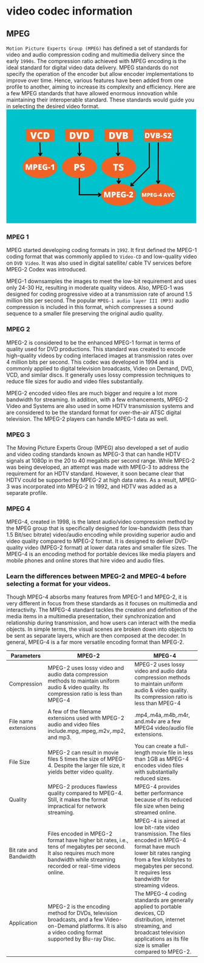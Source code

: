 # video codec information

## MPEG 

`Motion Picture Experts Group (MPEG)` has defined a set of standards for video and audio compression coding and multimedia delivery since the early `1990s`. The compression ratio achieved with MPEG encoding is the ideal standard for digital video data delivery. MPEG standards do not specify the operation of the encoder but allow encoder implementations to improve over time. Hence, various features have been added from one profile to another, aiming to increase its complexity and efficiency.  Here are a few MPEG standards that have allowed enormous innovation while maintaining their interoperable standard. These standards would guide you in selecting the desired video format.
![Alt text](./img/VCD-1.png.webp)
### MPEG 1

MPEG started developing coding formats in `1992`. It first defined the MPEG-1 coding format that was commonly applied to `Video-CD` and low-quality video on `DVD Video`. It was also used in digital satellite/ cable TV services before MPEG-2 Codex was introduced.

MPEG-1 downsamples the images to meet the low-bit requirement and uses only 24-30 Hz, resulting in moderate quality videos. Also, MPEG-1 was designed for coding progressive video at a transmission rate of around 1.5 million bits per second. The popular `MPEG-1 audio layer III (MP3)` audio compression is included in this format, which compresses a sound sequence to a smaller file preserving the original audio quality. 

### MPEG 2

MPEG-2 is considered to be the enhanced MPEG-1 format in terms of quality used for DVD productions. This standard was created to encode high-quality videos by coding interlaced images at transmission rates over 4 million bits per second. This codec was developed in 1994 and is commonly applied to digital television broadcasts, Video on Demand, DVD, VCD, and similar discs. It generally uses lossy compression techniques to reduce file sizes for audio and video files substantially. 

MPEG-2 encoded video files are much bigger and require a lot more bandwidth for streaming. In addition, with a few enhancements, MPEG-2 Video and Systems are also used in some HDTV transmission systems and are considered to be the standard format for over-the-air ATSC digital television. The MPEG-2 players can handle MPEG-1 data as well.

### MPEG 3

The Moving Picture Experts Group (MPEG) also developed a set of audio and video coding standards known as MPEG-3 that can handle HDTV signals at 1080p in the 20 to 40 megabits per second range. While MPEG-2 was being developed, an attempt was made with MPEG-3 to address the requirement for an HDTV standard. However, it soon became clear that HDTV could be supported by MPEG-2 at high data rates.  As a result, MPEG-3 was incorporated into MPEG-2 in 1992, and HDTV was added as a separate profile.

### MPEG 4

MPEG-4, created in 1998, is the latest audio/video compression method by the MPEG group that is specifically designed for low-bandwidth (less than 1.5 Bit/sec bitrate) video/audio encoding while providing superior audio and video quality compared to MPEG-2 format. It is designed to deliver DVD-quality video (MPEG-2 format) at lower data rates and smaller file sizes. The MPEG-4 is an encoding method for portable devices like media players and mobile phones and online stores that hire video and audio files. 
### Learn the differences between MPEG-2 and MPEG-4 before selecting a format for your videos.
Though MPEG-4 absorbs many features from MPEG-1 and MPEG-2, it is very different in focus from these standards as it focuses on multimedia and interactivity. The MPEG-4 standard tackles the creation and definition of the media items in a multimedia presentation, their synchronization and relationship during transmission, and how users can interact with the media objects. In simple terms, the visual scenes are broken down into objects to be sent as separate layers, which are then composed at the decoder. In general, MPEG-4 is a far more versatile encoding format than MPEG-2.

| Parameters | MPEG-2 | MPEG-4 |
| --- | --- | --- |
| Compression| MPEG-2 uses lossy video and audio data compression methods to maintain uniform audio & video quality. Its compression ratio is less than MPEG-4| MPEG-2 uses lossy video and audio data compression methods to maintain uniform audio & video quality. Its compression ratio is less than MPEG-4
| File name extensions|A few of the filename extensions used with MPEG-2 audio and video files include.mpg,.mpeg,.m2v,.mp2, and mp3. |.mp4,.m4a,.m4b,.m4r, and.m4v are a few MPEG4 video/audio file extensions.
|File Size | MPEG-2 can result in movie files  5 times the size of MPEG-4. Despite the larger file size, it yields better video quality.|You can create a full-length movie file in less than 1GB as MPEG-4 encodes video files with substantially reduced sizes.
| Quality| MPEG-2 produces flawless quality compared to MPEG-4. Still, it makes the format impractical for network streaming.|MPEG-4 provides better performance because of its reduced file size when being streamed online.
| Bit rate and Bandwidth|Files encoded in MPEG-2 format have higher bit rates, i.e., tens of megabytes per second. It also requires much more bandwidth while streaming recorded or real-time videos online. |MPEG-4 is aimed at low bit-rate video transmission. The files encoded in MPEG-4 format have much lower bit rates ranging from a few kilobytes to megabytes per second. It requires less bandwidth for streaming videos.
| Application| MPEG-2 is the encoding method for DVDs, television broadcasts, and a few Video-on-Demand platforms. It is also a video coding format supported by Blu-ray Disc.|The MPEG-4 coding standards are generally applied to portable devices, CD distribution, internet streaming, and broadcast television applications as its file size is smaller compared to MPEG-2.
